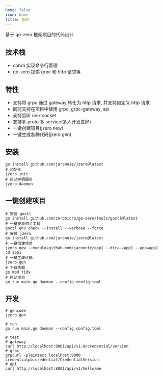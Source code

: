 ```yaml
---
home: false
icon: home
title: 首页
---
```


基于 go-zero 框架项目的代码设计

## 技术栈

* cobra 实现命令行管理
* go-zero 提供 grpc 和 http 请求等

## 特性

* 支持将 grpc 通过 gateway 转化为 http 请求, 并支持自定义 http 请求
* 同时支持在项目中使用 grpc, grpc-gateway, api
* 支持监听 unix socket
* 支持多 proto 多 service(多人开发友好)
* 一键创建项目(jzero new)
* 一键生成各种代码(jzero gen)

## 安装

```shell
go install github.com/jaronnie/jzero@latest
# 初始化
jzero init
# 启动样例服务
jzero daemon
```

## 一键创建项目

```shell
# 安装 goctl
go install github.com/zeromicro/go-zero/tools/goctl@latest
# 一键安装相关工具
goctl env check --install --verbose --force
# 安装 jzero
go install github.com/jaronnie/jzero@latest
# 一键创建项目
jzero new --module=github.com/jaronnie/app1 --dir=./app1 --app=app1
cd app1
# 一键生成代码
jzero gen
# 下载依赖
go mod tidy
# 启动项目
go run main.go daemon --config config.toml
```

## 开发

```shell
# gencode
jzero gen

# run
go run main.go daemon --config config.toml

# test
# gateway
curl http://localhost:8001/api/v1.0/credential/version
# grpc
grpcurl -plaintext localhost:8000 credentialpb.credential/CredentialVersion
# api
curl http://localhost:8001/api/v1/hello/me
```

